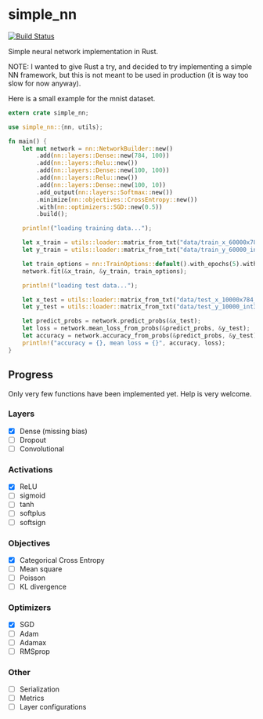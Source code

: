 # simple_nn
[![Build Status](https://travis-ci.org/tuvistavie/rust-simple-nn.svg?branch=master)](https://travis-ci.org/tuvistavie/rust-simple-nn)

Simple neural network implementation in Rust.

NOTE: I wanted to give Rust a try, and decided to try implementing a simple NN framework,
but this is not meant to be used in production (it is way too slow for now anyway).

Here is a small example for the mnist dataset.

```rust
extern crate simple_nn;

use simple_nn::{nn, utils};

fn main() {
    let mut network = nn::NetworkBuilder::new()
        .add(nn::layers::Dense::new(784, 100))
        .add(nn::layers::Relu::new())
        .add(nn::layers::Dense::new(100, 100))
        .add(nn::layers::Relu::new())
        .add(nn::layers::Dense::new(100, 10))
        .add_output(nn::layers::Softmax::new())
        .minimize(nn::objectives::CrossEntropy::new())
        .with(nn::optimizers::SGD::new(0.5))
        .build();

    println!("loading training data...");

    let x_train = utils::loader::matrix_from_txt("data/train_x_60000x784_float32.txt").unwrap().transform(|v: f64| v / 255.0);
    let y_train = utils::loader::matrix_from_txt("data/train_y_60000_int32.txt").unwrap().to_one_hot(10);

    let train_options = nn::TrainOptions::default().with_epochs(5).with_batch_size(256);
    network.fit(&x_train, &y_train, train_options);

    println!("loading test data...");

    let x_test = utils::loader::matrix_from_txt("data/test_x_10000x784_float32.txt").unwrap().transform(|v: f64| v / 255.0);
    let y_test = utils::loader::matrix_from_txt("data/test_y_10000_int32.txt").unwrap().to_one_hot(10);

    let predict_probs = network.predict_probs(&x_test);
    let loss = network.mean_loss_from_probs(&predict_probs, &y_test);
    let accuracy = network.accuracy_from_probs(&predict_probs, &y_test);
    println!("accuracy = {}, mean loss = {}", accuracy, loss);
}
```

## Progress

Only very few functions have been implemented yet.
Help is very welcome.

### Layers

- [x] Dense (missing bias)
- [ ] Dropout
- [ ] Convolutional

### Activations

- [x] ReLU
- [ ] sigmoid
- [ ] tanh
- [ ] softplus
- [ ] softsign

### Objectives

- [x] Categorical Cross Entropy
- [ ] Mean square
- [ ] Poisson
- [ ] KL divergence

### Optimizers

- [x] SGD
- [ ] Adam
- [ ] Adamax
- [ ] RMSprop

### Other

- [ ] Serialization
- [ ] Metrics
- [ ] Layer configurations
